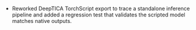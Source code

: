 - Reworked DeepTICA TorchScript export to trace a standalone inference pipeline and added a regression test that validates the scripted model matches native outputs.
